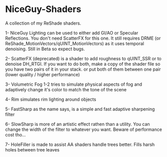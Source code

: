 # NiceGuy-Shaders
A collection of my ReShade shaders.

1- NiceGuy Lighting can be used to either add GI/AO or Specular Reflections.
You don't need ScatterFX for this one. It still requires DRME (or ReShade_MotionVectors/qUINT_MotionVectors) as it uses
temporal denoising. Still in Beta so expect bugs.

2- ScatterFX (deprecated) is a shader to add roughness to qUINT_SSR or to denoise DH_RTGI.
If you want to do both, make a copy of the shader file so you have two pairs of it in your stack.
or put both of them between one pair (lower quality / higher performance)

3- Volumetric Fog 1-2 tries to simulate physical aspects of fog and adaptively change it's color to
match the tone of the scene

4- Rim simulates rim lighting around objects

5- FastSharp as the name says, is a simple and fast adaptive sharpening filter

6- SlowSharp is more of an artistic effect rathen than a utility. You can
change the width of the filter to whatever you want. Beware of performance cost tho...

7- HoleFiller is made to assist AA shaders handle trees better. Fills harsh holes between
tree leaves
